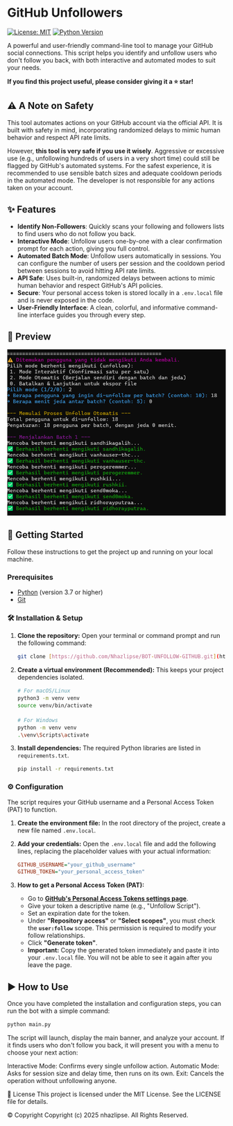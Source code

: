 # GitHub Unfollowers

[![License: MIT](https://img.shields.io/badge/License-MIT-yellow.svg)](https://opensource.org/licenses/MIT)
[![Python Version](https://img.shields.io/badge/python-3.7+-blue.svg)](https://www.python.org/downloads/)

A powerful and user-friendly command-line tool to manage your GitHub social connections. This script helps you identify and unfollow users who don't follow you back, with both interactive and automated modes to suit your needs.

**If you find this project useful, please consider giving it a ⭐ star!**

## ⚠️ A Note on Safety

This tool automates actions on your GitHub account via the official API. It is built with safety in mind, incorporating randomized delays to mimic human behavior and respect API rate limits.

However, **this tool is very safe if you use it wisely**. Aggressive or excessive use (e.g., unfollowing hundreds of users in a very short time) could still be flagged by GitHub's automated systems. For the safest experience, it is recommended to use sensible batch sizes and adequate cooldown periods in the automated mode. The developer is not responsible for any actions taken on your account.

## ✨ Features

-   **Identify Non-Followers**: Quickly scans your following and followers lists to find users who do not follow you back.
-   **Interactive Mode**: Unfollow users one-by-one with a clear confirmation prompt for each action, giving you full control.
-   **Automated Batch Mode**: Unfollow users automatically in sessions. You can configure the number of users per session and the cooldown period between sessions to avoid hitting API rate limits.
-   **API Safe**: Uses built-in, randomized delays between actions to mimic human behavior and respect GitHub's API policies.
-   **Secure**: Your personal access token is stored locally in a `.env.local` file and is never exposed in the code.
-   **User-Friendly Interface**: A clean, colorful, and informative command-line interface guides you through every step.

## 📸 Preview

![Tool Preview](img/wkwk.png)

## 🚀 Getting Started

Follow these instructions to get the project up and running on your local machine.

### Prerequisites

-   [Python](https://www.python.org/downloads/) (version 3.7 or higher)
-   [Git](https://git-scm.com/downloads/)

### 🛠️ Installation & Setup

1.  **Clone the repository:**
    Open your terminal or command prompt and run the following command:
    ```sh
    git clone [https://github.com/Nhazlipse/BOT-UNFOLLOW-GITHUB.git](https://github.com/Nhazlipse/BOT-UNFOLLOW-GITHUB.git)
    ```

2.  **Create a virtual environment (Recommended):**
    This keeps your project dependencies isolated.
    ```sh
    # For macOS/Linux
    python3 -m venv venv
    source venv/bin/activate

    # For Windows
    python -m venv venv
    .\venv\Scripts\activate
    ```

3.  **Install dependencies:**
    The required Python libraries are listed in `requirements.txt`.
    ```sh
    pip install -r requirements.txt
    ```

### ⚙️ Configuration

The script requires your GitHub username and a Personal Access Token (PAT) to function.

1.  **Create the environment file:**
    In the root directory of the project, create a new file named `.env.local`.

2.  **Add your credentials:**
    Open the `.env.local` file and add the following lines, replacing the placeholder values with your actual information:
    ```ini
    GITHUB_USERNAME="your_github_username"
    GITHUB_TOKEN="your_personal_access_token"
    ```

3.  **How to get a Personal Access Token (PAT):**
    -   Go to **[GitHub's Personal Access Tokens settings page](https://github.com/settings/tokens/new)**.
    -   Give your token a descriptive name (e.g., "Unfollow Script").
    -   Set an expiration date for the token.
    -   Under **"Repository access"** or **"Select scopes"**, you must check the **`user:follow`** scope. This permission is required to modify your follow relationships.
    -   Click **"Generate token"**.
    -   **Important:** Copy the generated token immediately and paste it into your `.env.local` file. You will not be able to see it again after you leave the page.

## ▶️ How to Use

Once you have completed the installation and configuration steps, you can run the bot with a simple command:

```sh
python main.py
```

The script will launch, display the main banner, and analyze your account. If it finds users who don't follow you back, it will present you with a menu to choose your next action:

Interactive Mode: Confirms every single unfollow action.
Automatic Mode: Asks for session size and delay time, then runs on its own.
Exit: Cancels the operation without unfollowing anyone.

📜 License
This project is licensed under the MIT License. See the LICENSE file for details.

©️ Copyright
Copyright (c) 2025 nhazlipse. All Rights Reserved.
